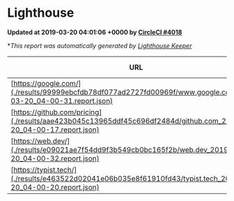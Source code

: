 
# Lighthouse

**Updated at 2019-03-20 04:01:06 +0000 by [CircleCI #4018](https://circleci.com/gh/ItinerisLtd/lighthouse-keeper-example/4018)**

**This report was automatically generated by [Lighthouse Keeper](https://github.com/itinerisltd/lighthouse-keeper)*

| URL | Performance | Accessibility | Best Practices | SEO | PWA | Updated At |
| --- | --- | --- | --- | --- | --- | --- |
| [https://google.com/](./results/99999ebcfdb78df077ad2727fd00969f/www.google.com_2019-03-20_04-00-31.report.json) | 0.95 | 0.71 | 0.93 | 0.82 | 0.58 | 2019-03-20T04:00:31.739Z |
| [https://github.com/pricing](./results/aae423b045c13965ddf45c696df2484d/github.com_2019-03-20_04-00-17.report.json) | 0.87 | 0.89 | 0.93 | 0.9 | 0.58 | 2019-03-20T04:00:17.607Z |
| [https://web.dev/](./results/e09021ae7f54dd9f3b549cb0bc165f2b/web.dev_2019-03-20_04-00-32.report.json) | 0.91 | 0.93 | 1 | 0.96 | 1 | 2019-03-20T04:00:32.351Z |
| [https://typist.tech/](./results/e463522d02041e06b035e8f61910fd43/typist.tech_2019-03-20_04-00-20.report.json) | 1 |  |  |  |  | 2019-03-20T04:00:20.967Z |
